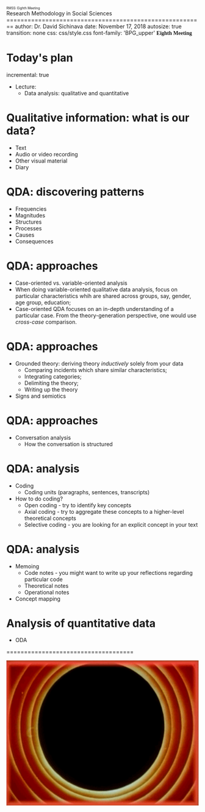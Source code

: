 
<div class="header" style="margin-top:0 px;font-size:60%;">RMSS: Eighth Meeting </div>
Research Methodology in Social Sciences
========================================================
author: Dr. David Sichinava
date: November 17, 2018
autosize: true
transition: none
css: css/style.css
font-family: 'BPG_upper'
<span style="font-weight:bold; font-family:BPG_upper;">Eighth Meeting</span>




Today's plan
========================================================
incremental: true

- Lecture:
	+ Data analysis: qualitative and quantitative 


Qualitative information: what is our data?
========================================================
* Text
* Audio or video recording
* Other visual material
* Diary

QDA: discovering patterns
========================================================
* Frequencies
* Magnitudes
* Structures
* Processes
* Causes
* Consequences

QDA: approaches
========================================================
* Case-oriented vs. variable-oriented analysis
* When doing variable-oriented qualitative data analysis, focus on particular characteristics whih are shared across groups, say, gender, age group, education;
* Case-oriented QDA focuses on an in-depth understanding of a particular case. From the theory-generation perspective, one would use _cross-case_ comparison.

QDA: approaches
========================================================
* Grounded theory: deriving theory _inductively_ solely from your data
	+ Comparing incidents which share similar characteristics;
	+ Integrating categories;
	+ Delimiting the theory;
	+ Writing up the theory
* Signs and semiotics

QDA: approaches
========================================================
* Conversation analysis
	+ How the conversation is structured

QDA: analysis
========================================================
* Coding
	+ Coding units (paragraphs, sentences, transcripts)
* How to do coding?
	+ Open coding - try to identify key concepts 
	+ Axial coding - try to aggregate these concepts to a higher-level theoretical concepts
	+ Selective coding  - you are looking for an explicit concept in your text
	
QDA: analysis
========================================================
* Memoing
	+ Code notes - you might want to write up your reflections regarding particular code
	+ Theoretical notes
	+ Operational notes
* Concept mapping
	
Analysis of quantitative data
========================================================
* ODA

====================================

<img src="img/giphy.gif" alt="Drawing" style="width: 700px; display: block; margin-left: auto; margin-right: auto;"/>

